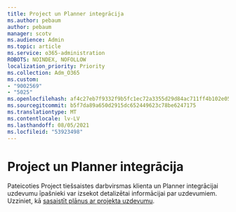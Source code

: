 ```yaml
---
title: Project un Planner integrācija
ms.author: pebaum
author: pebaum
manager: scotv
ms.audience: Admin
ms.topic: article
ms.service: o365-administration
ROBOTS: NOINDEX, NOFOLLOW
localization_priority: Priority
ms.collection: Adm_O365
ms.custom:
- "9002569"
- "5025"
ms.openlocfilehash: af4c27eb7f9332f9b5fc1ec72a3355d29d84ac711ff4b102e0550d413772cf2f
ms.sourcegitcommit: b5f7da89a650d2915dc652449623c78be6247175
ms.translationtype: MT
ms.contentlocale: lv-LV
ms.lasthandoff: 08/05/2021
ms.locfileid: "53923498"
---
```

# <a name="project-and-planner-integration"></a>Project un Planner integrācija

Pateicoties Project tiešsaistes darbvirsmas klienta un Planner integrācijai uzdevumu īpašnieki var izsekot detalizētai informācijai par uzdevumiem. Uzziniet, kā [sasaistīt plānus ar projekta uzdevumu](https://www.microsoft.com/microsoft-365/blog/2017/10/30/introducing-new-ways-to-work-in-microsoft-project/).
